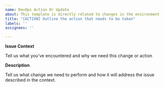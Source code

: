 ```yaml
---
name: DevOps Action Or Update
about: This template is directly related to changes in the environment
title: "[ACTION] Outline the action that needs to be taken"
labels: ''
assignees: ''

---
```


**Issue Context**

Tell us what you've encountered and why we need this change or action

**Description**

Tell us what change we need to perform and how it will address the issue described in the context.
